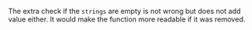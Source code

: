 The extra check if the `strings` are empty is not wrong but does not add value either. It would make the function
more readable if it was removed.
